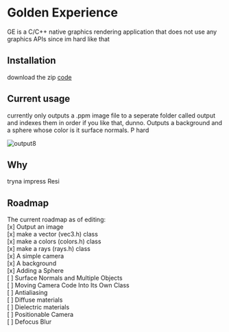 # Golden Experience

GE is a C/C++ native graphics rendering application that does not use any graphics APIs since im hard like that

## Installation

download the zip [code](https://github.com/MaticFijavz/Golden-experience/archive/refs/heads/master.zip) 

## Current usage
currently only outputs a .ppm image file to a seperate folder called output and indexes them  in order if you like that, dunno.
Outputs a background and a sphere whose color is it surface normals. P hard


![output8](https://github.com/user-attachments/assets/43ae383f-1ee4-48ec-a006-3a1a0672ef43)


## Why

tryna impress Resi

## Roadmap
The current roadmap as of editing:\
[x] Output an image \
[x] make a vector (vec3.h) class\
[x] make a colors (colors.h) class\
[x] make a rays (rays.h) class\
[x] A simple camera\
[x] A background\
[x] Adding a Sphere\
[ ] Surface Normals and Multiple Objects\
[ ] Moving Camera Code Into Its Own Class\
[ ] Antialiasing\
[ ] Diffuse materials\
[ ] Dielectric materials\
[ ] Positionable Camera\
[ ] Defocus Blur

